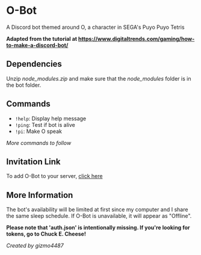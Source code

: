 # O-Bot
A Discord bot themed around O, a character in SEGA's Puyo Puyo Tetris

**Adapted from the tutorial at https://www.digitaltrends.com/gaming/how-to-make-a-discord-bot/**

## Dependencies
Unzip *node_modules.zip* and make sure that the *node_modules* folder is in the bot folder.
## Commands
* ``!help``: Display help message
* ``!ping``: Test if bot is alive
* ``!pi``: Make O speak

*More commands to follow*

## Invitation Link
To add O-Bot to your server, [click here](https://discordapp.com/oauth2/authorize?&client_id=688221134751399992&scope=bot&permissions=68672)

## More Information
The bot's availability will be limited at first since my computer and I share the same sleep schedule. If O-Bot is unavailable, it will appear as "Offline".

**Please note that 'auth.json' is intentionally missing. If you're looking for tokens, go to Chuck E. Cheese!**


*Created by gizmo4487*
